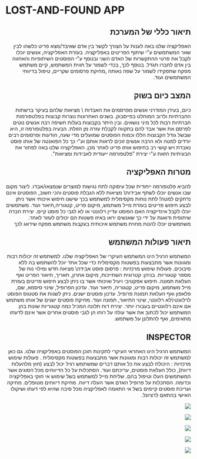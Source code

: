 # LOST-AND-FOUND APP
<div dir='rtl' lang='he'>  

##  תיאור כללי של המערכת
האפליקציה שלנו באה לענות על הצורך לקשר בין אדם שאיבד/מצא פריט כלשהו לבין שאר המשתמשים ע"י שיתוף הפריטים באפליקציה.
בעזרת האפליקציה, אנשים יוכלו לקבל את פרטי ההתקשרות של האדם השני ובנוסף ע"י הפוסטים השיתופיות והאחווה בין אדם לחברו תגדל.
בנוסף לכך, בכדי לשמור על חווית המשתמש, קיים משתמש מפקח שתפקידו לשמור על שפה נאותה ,מחיקת פרסומים שקריים, טיפול בדיווחי המשתמשים ועוד.

##  המצב כיום בשוק
כיום, בעידן המודרני אנשים מפרסמים את האבדות \ מציאות שלהם בעיקר ברשתות החברתיות ולרוב המוחלט בפייסבוק.
בשנים האחרונות נוצרות קבוצות בפלטפורמות חברתיות רבות לכל מיני נושאים. ובין היתר בקבוצות בעלות חשיפה רבה אנשים נוטים לפרסם את אשר אבד להם בתקווה לקבלת עזרה מן הזולת.
הבעיה בפלטפורמה זו, היא שבשל גודל הקבוצות הללו וכמות הפוסטים שמועלים מדי שעה, הודעות ופרסומים רבים יורדים למטה ולא הרבה אנשים זוכים לראות אותם וע"י כך כל הפואנטה של אותו פוסט נאבדת ויש קושי רב בחיפוש אותו פריט לאחר מכן. 
האפליקציה שלנו באה לפתור את הבעיתיות הזאת ע"י יצירת
 "פלטפורמה ייעודית לאבידות ומציאות". 

##  מטרות האפליקציה
להביא פלטפורמה ייחודית שכל עיסוקה לתת נגישות למוצרים שנמצאו/אבדו.
ליצור מקום שבו אנשים יוכלו לשתף אבידות\ מציאות ללא הגבלת פוסטים והכי חשוב, הפוסטים אינם נדחקים למטה! 
לתת נוחות מקסימלית למשתמש בכך שישנו חיפוש איכותי אשר ניתן לבצע חיפוש פריטים בעזרת מייל משתמש, מיקום פריט, קטגוריה,תיאור ועוד. 
משתמשים יוכלו לקבל אינדיקציה האם הפוסט עדיין רלוונטי או לא לגבי כל פוסט קיים.
יצירת חברה שיתופית ודואגת על ידי כך שאנשים יראו באיזו פשטות הם יכולים לעזור לאחר.
משתמשים יוכלו להנות מחוית משתמש איכותית בעקבות משתמש מפקח שידאג לכך

##  תיאור פעולות המשתמש
המשתמש הרגיל הינו המשתמש העיקרי של האפליקציה שלנו. 
למשתמש זה יכולות רבות ומגוונות אשר מתבצעות בפשטות מקסימלית כדי שכל אחד יוכל להשתמש בה ללא סיבוכים.
פעולות שימוש מרכזיות :
פרסום פוסט אבידה\ מציאה חדש ומילוי נוח של מספר קטגוריות. בניהן: קטרוגית השתייכות, מיקום אחרון, תאריך, תיאור הפריט ואף העלאת תמונה.
חיפוש אפקטיבי ויעיל ואיכותי אשר בו ניתן לבצע חיפוש פריטים בעזרת מייל משתמש, מיקום פריט, קטגוריה, תיאור ועוד.
עדכון הפרופיל, שינוי סיסמא, שם, פלאפון ואף העלאת תמונת פרופיל.
עדכון פוסטים ישנים. ניתן לשנות את סטטוס הפוסט לרלוונטי\לא רלוונטי, שינוי התיאור, תמונה ועוד.
מחיקת פוסטים ישנים של אותו משתמש אם אינם רלוונטיים בעבורו יותר.
יצירת דוח תלונה המכיל כמה קטגוריות שונות בהן המשתמש יכול לכתוב את אשר עולה על רוחו הן לגבי פוסטים אחרים אשר אינם לדעתו מתאימים, ואף להתלונן על משתמש. 

##  INSPECTOR  
המשתמש הרגיל הינו האחראי העיקרי לתקינות תוכן הפוסטים באפליקציה שלנו. 
גם כאן למשתמש זה יכולות רבות ומגוונות אשר מתבצעות בפשטות מקסימלית .
פעולות שימוש מרכזיות :
היכולת לבצע את כל אותם דברים שמשתמש רגיל יכול לבצע (חוץ מלהעלות דיווח), כולל העלאת פוסטים, עריכתם ועוד. 
הסתכלות על כל הדיווחים מכל הסוגים אשר המשתמשים העלו וטיפול בהם.
שליחת מייל למשתמש בשל שימוש אי חוקי באפליקציה וכדומה.
הסתכלות על פרופיל האדם אשר העלה דיווח.
מחיקת דיווחים מטופלים.
מחיקה ועריכת פוסטים קיימים בשל אי התאמה לאפליקציה מכל סיבה שהיא לפי דעתו ושיקולו האישי בהתאם לרציונל.  

 
 ![](https://i.postimg.cc/TP6zH4gz/2021-05-04-123330.png) 
 
 ![](https://i.postimg.cc/W39xzpCV/2021-05-04-123524.png) 
 
 ![](https://i.postimg.cc/pX53VHZN/2021-05-04-123629.png)  
 
 ![](https://i.postimg.cc/ryPvLm5C/2021-05-04-123407.png)  

 ![](https://i.postimg.cc/6qgSVjB1/2021-05-04-123433.png)  

